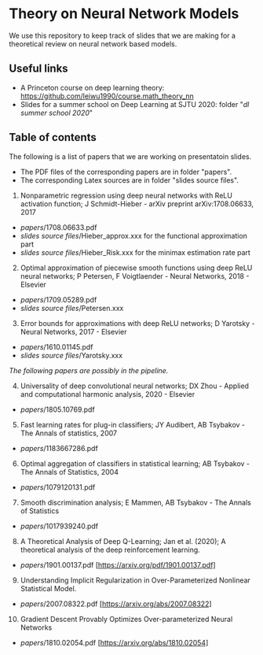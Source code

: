 # Theory on Neural Network Models

We use this repository to keep track of slides that we are making for a theoretical review on neural network based models. 

## Useful links

* A Princeton course on deep learning theory: https://github.com/leiwu1990/course.math_theory_nn
* Slides for a summer school on Deep Learning at SJTU 2020: folder "*dl summer school 2020*"

## Table of contents

The following is a list of papers that we are working on presentatoin slides. 

  * The PDF files of the corresponding papers are in folder "papers". 
  * The corresponding Latex sources are in folder "slides source files". 

1. Nonparametric regression using deep neural networks with ReLU activation function; J Schmidt-Hieber - arXiv preprint arXiv:1708.06633, 2017 

  * *papers*/1708.06633.pdf 
  * *slides source files*/Hieber_approx.xxx for the functional approximation part
  * *slides source files*/Hieber_Risk.xxx for the minimax estimation rate part 

2. Optimal approximation of piecewise smooth functions using deep ReLU neural networks; P Petersen, F Voigtlaender - Neural Networks, 2018 - Elsevier

  * *papers*/1709.05289.pdf
  * *slides source files*/Petersen.xxx

3. Error bounds for approximations with deep ReLU networks; D Yarotsky - Neural Networks, 2017 - Elsevier

  * *papers*/1610.01145.pdf
  * *slides source files*/Yarotsky.xxx

_The following papers are possibly in the pipeline._

4. Universality of deep convolutional neural networks; DX Zhou - Applied and computational harmonic analysis, 2020 - Elsevier

  * *papers*/1805.10769.pdf

5. Fast learning rates for plug-in classifiers; JY Audibert, AB Tsybakov - The Annals of statistics, 2007

  * *papers*/1183667286.pdf 

6. Optimal aggregation of classifiers in statistical learning; AB Tsybakov - The Annals of Statistics, 2004

  * *papers*/1079120131.pdf 

7. Smooth discrimination analysis; E Mammen, AB Tsybakov - The Annals of Statistics

  * *papers*/1017939240.pdf 
  
8. A Theoretical Analysis of Deep Q-Learning; Jan et al. (2020); A theoretical analysis of the deep reinforcement learning.

 * *papers*/1901.00137.pdf [https://arxiv.org/pdf/1901.00137.pdf]

9. Understanding Implicit Regularization in Over-Parameterized Nonlinear Statistical Model.

 * *papers*/2007.08322.pdf [https://arxiv.org/abs/2007.08322]
 
10. Gradient Descent Provably Optimizes Over-parameterized Neural Networks

 * *papers*/1810.02054.pdf [https://arxiv.org/abs/1810.02054]
